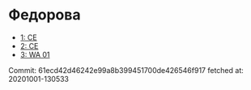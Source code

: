# Федорова
- [1: CE](1.md)
- [2: CE](2.md)
- [3: WA 01](3.md)

Commit: 61ecd42d46242e99a8b399451700de426546f917
 fetched at: 20201001-130533
